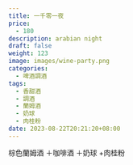 ```yaml
---
title: 一千零一夜
price:
  - 180
description: arabian night
draft: false
weight: 123
image: images/wine-party.png
categories:
  - 啤酒調酒
tags:
  - 香甜酒
  - 調酒
  - 蘭姆酒
  - 奶球
  - 肉桂粉
date: 2023-08-22T20:21:20+08:00
---
```

 棕色蘭姆酒 ＋咖啡酒 ＋奶球 +肉桂粉